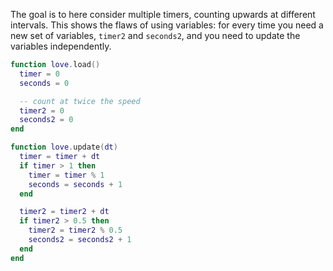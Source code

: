 The goal is to here consider multiple timers, counting upwards at different intervals. This shows the flaws of using variables: for every time you need a new set of variables, `timer2` and `seconds2`, and you need to update the variables independently.

```lua
function love.load()
  timer = 0
  seconds = 0

  -- count at twice the speed
  timer2 = 0
  seconds2 = 0
end

function love.update(dt)
  timer = timer + dt
  if timer > 1 then
    timer = timer % 1
    seconds = seconds + 1
  end

  timer2 = timer2 + dt
  if timer2 > 0.5 then
    timer2 = timer2 % 0.5
    seconds2 = seconds2 + 1
  end
end
```
